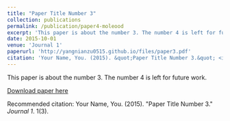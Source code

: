 ```yaml
---
title: "Paper Title Number 3"
collection: publications
permalink: /publication/paper4-moleood
excerpt: 'This paper is about the number 3. The number 4 is left for future work.'
date: 2015-10-01
venue: 'Journal 1'
paperurl: 'http://yangnianzu0515.github.io/files/paper3.pdf'
citation: 'Your Name, You. (2015). &quot;Paper Title Number 3.&quot; <i>Journal 1</i>. 1(3).'
---
```

This paper is about the number 3. The number 4 is left for future work.

[Download paper here](http://yangnianzu0515.github.io/files/paper3.pdf)

Recommended citation: Your Name, You. (2015). "Paper Title Number 3." <i>Journal 1</i>. 1(3).